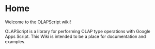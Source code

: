 # Home

Welcome to the OLAPScript wiki!

OLAPScript is a library for performing OLAP type operations with Google Apps Script. This Wiki is intended to be a place for documentation and examples.
